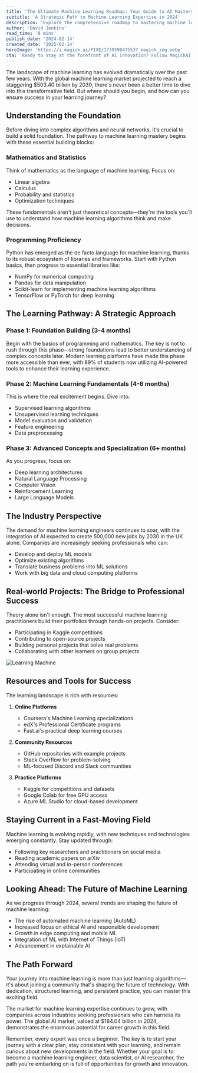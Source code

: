 ```yaml
---
title: 'The Ultimate Machine Learning Roadmap: Your Guide to AI Mastery in 2024'
subtitle: 'A Strategic Path to Machine Learning Expertise in 2024'
description: 'Explore the comprehensive roadmap to mastering machine learning in 2024. From essential foundations in mathematics and programming to advanced concepts in AI, this guide provides a strategic approach to building expertise in one of technology''s most dynamic fields. With the global ML market projected to reach $503.40 billion by 2030, learn how to position yourself for success in this rapidly growing industry.'
author: 'David Jenkins'
read_time: '8 mins'
publish_date: '2024-02-14'
created_date: '2025-02-14'
heroImage: 'https://i.magick.ai/PIXE/1739598475537_magick_img.webp'
cta: 'Ready to stay at the forefront of AI innovation? Follow MagickAI on LinkedIn for the latest insights, trends, and opportunities in machine learning.'
---
```


The landscape of machine learning has evolved dramatically over the past few years. With the global machine learning market projected to reach a staggering $503.40 billion by 2030, there's never been a better time to dive into this transformative field. But where should you begin, and how can you ensure success in your learning journey?

## Understanding the Foundation

Before diving into complex algorithms and neural networks, it's crucial to build a solid foundation. The pathway to machine learning mastery begins with these essential building blocks:

### Mathematics and Statistics

Think of mathematics as the language of machine learning. Focus on:
- Linear algebra
- Calculus
- Probability and statistics
- Optimization techniques

These fundamentals aren't just theoretical concepts—they're the tools you'll use to understand how machine learning algorithms think and make decisions.

### Programming Proficiency

Python has emerged as the de facto language for machine learning, thanks to its robust ecosystem of libraries and frameworks. Start with Python basics, then progress to essential libraries like:
- NumPy for numerical computing
- Pandas for data manipulation
- Scikit-learn for implementing machine learning algorithms
- TensorFlow or PyTorch for deep learning

## The Learning Pathway: A Strategic Approach

### Phase 1: Foundation Building (3-4 months)

Begin with the basics of programming and mathematics. The key is not to rush through this phase—strong foundations lead to better understanding of complex concepts later. Modern learning platforms have made this phase more accessible than ever, with 89% of students now utilizing AI-powered tools to enhance their learning experience.

### Phase 2: Machine Learning Fundamentals (4-6 months)

This is where the real excitement begins. Dive into:
- Supervised learning algorithms
- Unsupervised learning techniques
- Model evaluation and validation
- Feature engineering
- Data preprocessing

### Phase 3: Advanced Concepts and Specialization (6+ months)

As you progress, focus on:
- Deep learning architectures
- Natural Language Processing
- Computer Vision
- Reinforcement Learning
- Large Language Models

## The Industry Perspective

The demand for machine learning engineers continues to soar, with the integration of AI expected to create 500,000 new jobs by 2030 in the UK alone. Companies are increasingly seeking professionals who can:
- Develop and deploy ML models
- Optimize existing algorithms
- Translate business problems into ML solutions
- Work with big data and cloud computing platforms

## Real-world Projects: The Bridge to Professional Success

Theory alone isn't enough. The most successful machine learning practitioners build their portfolios through hands-on projects. Consider:
- Participating in Kaggle competitions
- Contributing to open-source projects
- Building personal projects that solve real problems
- Collaborating with other learners on group projects

![Learning Machine](https://i.magick.ai/PIXE/1739598475540_magick_img.webp)

## Resources and Tools for Success

The learning landscape is rich with resources:

1. **Online Platforms**
   - Coursera's Machine Learning specializations
   - edX's Professional Certificate programs
   - Fast.ai's practical deep learning courses

2. **Community Resources**
   - GitHub repositories with example projects
   - Stack Overflow for problem-solving
   - ML-focused Discord and Slack communities

3. **Practice Platforms**
   - Kaggle for competitions and datasets
   - Google Colab for free GPU access
   - Azure ML Studio for cloud-based development

## Staying Current in a Fast-Moving Field

Machine learning is evolving rapidly, with new techniques and technologies emerging constantly. Stay updated through:
- Following key researchers and practitioners on social media
- Reading academic papers on arXiv
- Attending virtual and in-person conferences
- Participating in online communities

## Looking Ahead: The Future of Machine Learning

As we progress through 2024, several trends are shaping the future of machine learning:
- The rise of automated machine learning (AutoML)
- Increased focus on ethical AI and responsible development
- Growth in edge computing and mobile ML
- Integration of ML with Internet of Things (IoT)
- Advancement in explainable AI

## The Path Forward

Your journey into machine learning is more than just learning algorithms—it's about joining a community that's shaping the future of technology. With dedication, structured learning, and persistent practice, you can master this exciting field.

The market for machine learning expertise continues to grow, with companies across industries seeking professionals who can harness its power. The global AI market, valued at $184.04 billion in 2024, demonstrates the enormous potential for career growth in this field.

Remember, every expert was once a beginner. The key is to start your journey with a clear plan, stay consistent with your learning, and remain curious about new developments in the field. Whether your goal is to become a machine learning engineer, data scientist, or AI researcher, the path you're embarking on is full of opportunities for growth and innovation.
